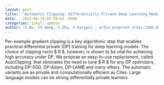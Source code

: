 ```yaml
---
layout: post
title:  "Automatic Clipping: Differentially Private Deep Learning Made Easier and Stronger"
date:   2022-06-19 07:39:02 -0400
categories: jekyll update
author: "Z Bu, YX Wang, S Zha, G Karypis - arXiv preprint arXiv:2206.07136, 2022"
---
```

Per-example gradient clipping is a key algorithmic step that enables practical differential private (DP) training for deep learning models. The choice of clipping norm $ R $, however, is shown to be vital for achieving high accuracy under DP. We propose an easy-to-use replacement, called AutoClipping, that eliminates the need to tune $ R $ for any DP optimizers, including DP-SGD, DP-Adam, DP-LAMB and many others. The automatic variants are as private and computationally efficient as  Cites: Large language models can be strong differentially private learners